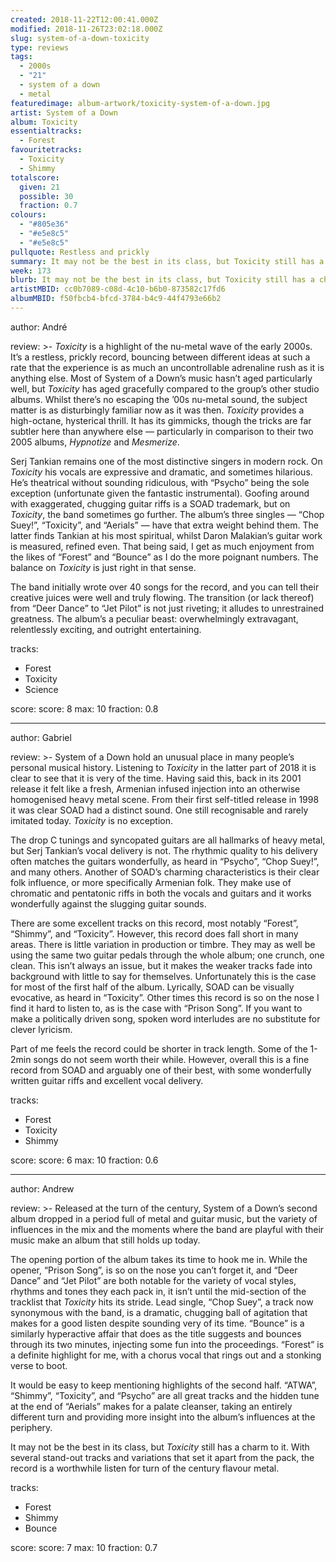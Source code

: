 ```yaml
---
created: 2018-11-22T12:00:41.000Z
modified: 2018-11-26T23:02:18.000Z
slug: system-of-a-down-toxicity
type: reviews
tags:
  - 2000s
  - "21"
  - system of a down
  - metal
featuredimage: album-artwork/toxicity-system-of-a-down.jpg
artist: System of a Down
album: Toxicity
essentialtracks:
  - Forest
favouritetracks:
  - Toxicity
  - Shimmy
totalscore:
  given: 21
  possible: 30
  fraction: 0.7
colours:
  - "#805e36"
  - "#e5e8c5"
  - "#e5e8c5"
pullquote: Restless and prickly
summary: It may not be the best in its class, but Toxicity still has a charm to it. With several stand-out tracks and variations that set it apart from the pack, the record is a worthwhile listen for a turn of the century flavour of metal.
week: 173
blurb: It may not be the best in its class, but Toxicity still has a charm to it. The record is a worthwhile listen for turn of the century flavour metal.
artistMBID: cc0b7089-c08d-4c10-b6b0-873582c17fd6
albumMBID: f50fbcb4-bfcd-3784-b4c9-44f4793e66b2
---
```

author: André

review: >-
  *Toxicity* is a highlight of the nu-metal wave of the early 2000s. It’s a restless, prickly record, bouncing between different ideas at such a rate that the experience is as much an uncontrollable adrenaline rush as it is anything else. Most of System of a Down’s music hasn’t aged particularly well, but *Toxicity* has aged gracefully compared to the group’s other studio albums. Whilst there’s no escaping the ’00s nu-metal sound, the subject matter is as disturbingly familiar now as it was then. *Toxicity* provides a high-octane, hysterical thrill. It has its gimmicks, though the tricks are far subtler here than anywhere else — particularly in comparison to their two 2005 albums, *Hypnotize* and *Mesmerize*.

  Serj Tankian remains one of the most distinctive singers in modern rock. On *Toxicity* his vocals are expressive and dramatic, and sometimes hilarious. He’s theatrical without sounding ridiculous, with “Psycho” being the sole exception (unfortunate given the fantastic instrumental). Goofing around with exaggerated, chugging guitar riffs is a SOAD trademark, but on *Toxicity*, the band sometimes go further. The album’s three singles — “Chop Suey!”, “Toxicity”, and “Aerials” — have that extra weight behind them. The latter finds Tankian at his most spiritual, whilst Daron Malakian’s guitar work is measured, refined even. That being said, I get as much enjoyment from the likes of “Forest” and “Bounce” as I do the more poignant numbers. The balance on *Toxicity* is just right in that sense.

  The band initially wrote over 40 songs for the record, and you can tell their creative juices were well and truly flowing. The transition (or lack thereof) from “Deer Dance” to “Jet Pilot” is not just riveting; it alludes to unrestrained greatness. The album’s a peculiar beast: overwhelmingly extravagant, relentlessly exciting, and outright entertaining.

tracks:
  - Forest
  - ­­Toxicity
  - ­­Science

score:
  score: 8
  max: 10
  fraction: 0.8

---
author: Gabriel

review: >-
  System of a Down hold an unusual place in many people’s personal musical history. Listening to *Toxicity* in the latter part of 2018 it is clear to see that it is very of the time. Having said this, back in its 2001 release it felt like a fresh, Armenian infused injection into an otherwise homogenised heavy metal scene. From their first self-titled release in 1998 it was clear SOAD had a distinct sound. One still recognisable and rarely imitated today. *Toxicity* is no exception.

  The drop C tunings and syncopated guitars are all hallmarks of heavy metal, but Serj Tankian’s vocal delivery is not. The rhythmic quality to his delivery often matches the guitars wonderfully, as heard in “Psycho”, “Chop Suey!”, and many others. Another of SOAD’s charming characteristics is their clear folk influence, or more specifically Armenian folk. They make use of chromatic and pentatonic riffs in both the vocals and guitars and it works wonderfully against the slugging guitar sounds.

  There are some excellent tracks on this record, most notably “Forest”, “Shimmy”, and “Toxicity”. However, this record does fall short in many areas. There is little variation in production or timbre. They may as well be using the same two guitar pedals through the whole album; one crunch, one clean. This isn’t always an issue, but it makes the weaker tracks fade into background with little to say for themselves. Unfortunately this is the case for most of the first half of the album. Lyrically, SOAD can be visually evocative, as heard in “Toxicity”. Other times this record is so on the nose I find it hard to listen to, as is the case with “Prison Song”. If you want to make a politically driven song, spoken word interludes are no substitute for clever lyricism.

  Part of me feels the record could be shorter in track length. Some of the 1-2min songs do not seem worth their while. However, overall this is a fine record from SOAD and arguably one of their best, with some wonderfully written guitar riffs and excellent vocal delivery.

tracks:
  - Forest
  - ­­Toxicity
  - ­­Shimmy

score:
  score: 6
  max: 10
  fraction: 0.6

---
author: Andrew

review: >-
  Released at the turn of the century, System of a Down’s second album dropped in a period full of metal and guitar music, but the variety of influences in the mix and the moments where the band are playful with their music make an album that still holds up today.

  The opening portion of the album takes its time to hook me in. While the opener, “Prison Song”, is so on the nose you can’t forget it, and “Deer Dance” and “Jet Pilot” are both notable for the variety of vocal styles, rhythms and tones they each pack in, it isn’t until the mid-section of the tracklist that *Toxicity* hits its stride. Lead single, “Chop Suey”, a track now synonymous with the band, is a dramatic, chugging ball of agitation that makes for a good listen despite sounding very of its time. “Bounce” is a similarly hyperactive affair that does as the title suggests and bounces through its two minutes, injecting some fun into the proceedings. “Forest” is a definite highlight for me, with a chorus vocal that rings out and a stonking verse to boot.

  It would be easy to keep mentioning highlights of the second half. “ATWA”, “Shimmy”, “Toxicity”, and “Psycho” are all great tracks and the hidden tune at the end of “Aerials” makes for a palate cleanser, taking an entirely different turn and providing more insight into the album’s influences at the periphery.

  It may not be the best in its class, but *Toxicity* still has a charm to it. With several stand-out tracks and variations that set it apart from the pack, the record is a worthwhile listen for turn of the century flavour metal.

tracks:
  - Forest
  - ­­Shimmy
  - ­­Bounce
  
score:
  score: 7
  max: 10
  fraction: 0.7
